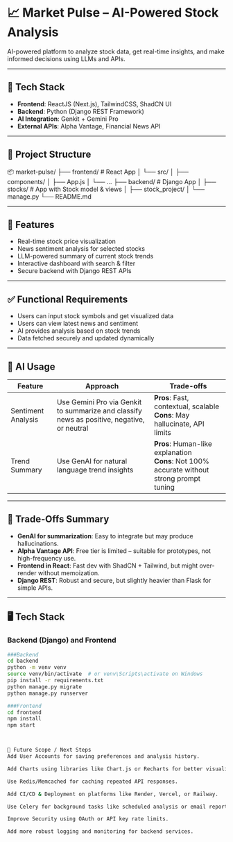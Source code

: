 # 📈 Market Pulse – AI-Powered Stock Analysis

AI-powered platform to analyze stock data, get real-time insights, and make informed decisions using LLMs and APIs.

---

## 🔧 Tech Stack

- **Frontend**: ReactJS (Next.js), TailwindCSS, ShadCN UI  
- **Backend**: Python (Django REST Framework)  
- **AI Integration**: Genkit + Gemini Pro  
- **External APIs**: Alpha Vantage, Financial News API

---

## 📁 Project Structure

📦 market-pulse/
├── frontend/ # React App
│ └── src/
│ ├── components/
│ ├── App.js
│ └── ...
├── backend/ # Django App
│ ├── stocks/ # App with Stock model & views
│ ├── stock_project/
│ └── manage.py
└── README.md


---

## 🚀 Features

- Real-time stock price visualization
- News sentiment analysis for selected stocks
- LLM-powered summary of current stock trends
- Interactive dashboard with search & filter
- Secure backend with Django REST APIs

---

## ✅ Functional Requirements

- Users can input stock symbols and get visualized data
- Users can view latest news and sentiment
- AI provides analysis based on stock trends
- Data fetched securely and updated dynamically

---

## 🧠 AI Usage

| Feature | Approach | Trade-offs |
|--------|----------|------------|
| Sentiment Analysis | Use Gemini Pro via Genkit to summarize and classify news as positive, negative, or neutral | **Pros**: Fast, contextual, scalable<br>**Cons**: May hallucinate, API limits |
| Trend Summary | Use GenAI for natural language trend insights | **Pros**: Human-like explanation<br>**Cons**: Not 100% accurate without strong prompt tuning |

---

## 📌 Trade-Offs Summary

- **GenAI for summarization**: Easy to integrate but may produce hallucinations.  
- **Alpha Vantage API**: Free tier is limited – suitable for prototypes, not high-frequency use.  
- **Frontend in React**: Fast dev with ShadCN + Tailwind, but might over-render without memoization.  
- **Django REST**: Robust and secure, but slightly heavier than Flask for simple APIs.

---

## 🖥️ Tech Stack

### Backend (Django) and Frontend
```bash
###Backend
cd backend
python -m venv venv
source venv/bin/activate  # or venv\Scripts\activate on Windows
pip install -r requirements.txt
python manage.py migrate
python manage.py runserver

###Frontend
cd frontend
npm install
npm start



🚀 Future Scope / Next Steps
Add User Accounts for saving preferences and analysis history.

Add Charts using libraries like Chart.js or Recharts for better visualizations.

Use Redis/Memcached for caching repeated API responses.

Add CI/CD & Deployment on platforms like Render, Vercel, or Railway.

Use Celery for background tasks like scheduled analysis or email reports.

Improve Security using OAuth or API key rate limits.

Add more robust logging and monitoring for backend services.
